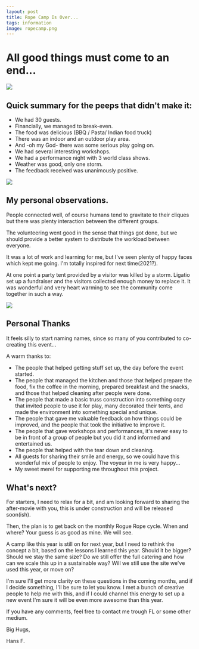 ```yaml
---
layout: post
title: Rope Camp Is Over...
tags: information
image: ropecamp.png
---
```

# All good things must come to an end...

![](https://i.imgur.com/sUqo7Ui.png)

## Quick summary for the peeps that didn't make it:

* We had 30 guests.
* Financially, we managed to break-even.
* The food was delicious (BBQ / Pasta/  Indian food truck)
* There was an indoor and an outdoor play area.
* And -oh my God- there was some serious play going on.
* We had several interesting workshops. 
* We had a performance night with 3 world class shows.
* Weather was good, only one storm.
* The feedback received  was unanimously positive.

![](https://i.imgur.com/AoaYn3o.png)

## My personal observations.
People connected well, of course humans tend to gravitate to their cliques but there was plenty interaction between the different groups.
 
The volunteering went good in the sense that things got done, but we should provide a better system to distribute the workload between everyone.
 
It was a lot of work and learning for me, but I've seen plenty of happy faces which kept me going. I'm totally inspired for next time(2021?).
 
At one point a party tent provided by a visitor was killed by a storm. Ligatio set up a fundraiser and the visitors collected enough money to replace it. It was wonderful and very heart warming to see the community come together in such a way.

![](https://i.imgur.com/nHVaka7.png)

## Personal Thanks
It feels silly to start naming names, since so many of you contributed to co-creating this event...

A warm thanks to: 
* The people that helped getting stuff set up, the day before the event started.
* The people that managed the kitchen and those that helped prepare the food, fix the coffee in the morning, prepared breakfast and the snacks, and those that helped cleaning after people were done.
* The people that made a basic truss construction into something cozy that invited people to use it for play, many decorated their tents, and made the environment into something special and unique.
* The people that gave me valuable feedback on how things could be improved, and the people that took the initiative to improve it.
* The people that gave workshops and performances, it's never easy to be in front of a group of people but you did it and informed and entertained us.
* The people that helped with the tear down and cleaning.
* All guests for sharing their smile and energy, so we could have this wonderful mix of people to enjoy. The voyeur in me is very happy...
* My sweet merel for supporting me throughout this project.

## What's next?

For starters, I need to relax for a bit, and am looking forward to sharing the after-movie with you, this is under construction and will be released soon(ish).

Then, the plan is to get back on the monthly Rogue Rope cycle. When and where? Your guess is as good as mine. We will see.

A camp like this year is still on for next year, but I need to rethink the concept a bit, based on the lessons I learned this year. Should it be bigger? Should we stay the same size? Do we still offer the full catering and how can we scale this up in a sustainable way? Will we still use the site we've used this year, or move on? 

I'm sure I'll get more clarity on these questions in the coming months, and if I decide something, I'll be sure to let you know.  I met a bunch of creative people to help me with this, and if I could channel this energy to set up a new event I'm sure it will be even more awesome than this year.

If you have any comments, feel free to contact me trough FL or some other medium.

Big Hugs, 

Hans F.